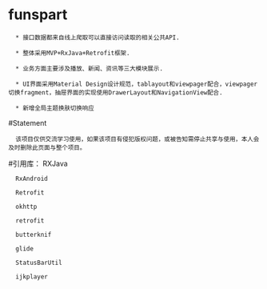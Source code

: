 # funspart

      * 接口数据都来自线上爬取可以直接访问读取的相关公共API.
      
      * 整体采用MVP+RxJava+Retrofit框架.
      
      * 业务方面主要涉及播放、新闻、资讯等三大模块展示.
      
      * UI界面采用Material Design设计规范，tablayout和viewpager配合，viewpager切换fragment，抽屉界面的实现使用DrawerLayout和NavigationView配合.
      
      * 新增全局主题换肤切换响应

#Statement

      该项目仅供交流学习使用，如果该项目有侵犯版权问题，或被告知需停止共享与使用，本人会及时删除此页面与整个项目。

#引用库：
      RXJava
      
      RxAndroid
      
      Retrofit
      
      okhttp
      
      retrofit
      
      butterknif
      
      glide
      
      StatusBarUtil
      
      ijkplayer
